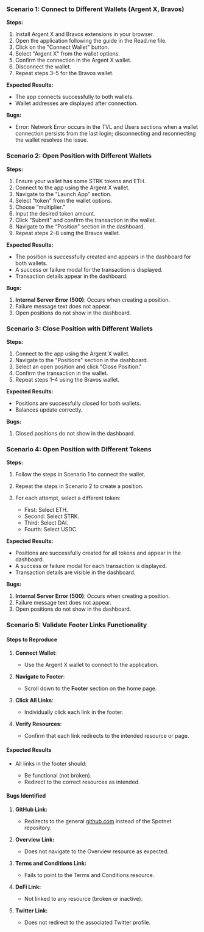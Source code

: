 ### **Scenario 1: Connect to Different Wallets (Argent X, Bravos)**

**Steps:**

1.  Install Argent X and Bravos extensions in your browser.
2.  Open the application following the guide in the Read.me file.
3.  Click on the "Connect Wallet" button.
4.  Select "Argent X" from the wallet options.
5.  Confirm the connection in the Argent X wallet.
6.  Disconnect the wallet.
7.  Repeat steps 3–5 for the Bravos wallet.

**Expected Results:**

- The app connects successfully to both wallets.
- Wallet addresses are displayed after connection.

**Bugs:**

- Error: Network Error occurs in the TVL and Users sections when a wallet connection persists from the last login; disconnecting and reconnecting the wallet resolves the issue.

### **Scenario 2: Open Position with Different Wallets**

**Steps:**

1.  Ensure your wallet has some STRK tokens and ETH.
2.  Connect to the app using the Argent X wallet.
3.  Navigate to the "Launch App" section.
4.  Select "token" from the wallet options.
5.  Choose “multiplier.”
6.  Input the desired token amount.
7.  Click "Submit" and confirm the transaction in the wallet.
8.  Navigate to the “Position” section in the dashboard.
9.  Repeat steps 2–8 using the Bravos wallet.

**Expected Results:**

- The position is successfully created and appears in the dashboard for both wallets.
- A success or failure modal for the transaction is displayed.
- Transaction details appear in the dashboard.

**Bugs:**

1.  **Internal Server Error (500)**: Occurs when creating a position.
2.  Failure message text does not appear.
3.  Open positions do not show in the dashboard.

### **Scenario 3: Close Position with Different Wallets**

**Steps:**

1.  Connect to the app using the Argent X wallet.
2.  Navigate to the "Positions" section in the dashboard.
3.  Select an open position and click "Close Position."
4.  Confirm the transaction in the wallet.
5.  Repeat steps 1–4 using the Bravos wallet.

**Expected Results:**

- Positions are successfully closed for both wallets.
- Balances update correctly.

**Bugs:**

1.  Closed positions do not show in the dashboard.

### **Scenario 4: Open Position with Different Tokens**

**Steps:**

1.  Follow the steps in Scenario 1 to connect the wallet.
2.  Repeat the steps in Scenario 2 to create a position.
3.  For each attempt, select a different token:

    - First: Select ETH.
    - Second: Select STRK.
    - Third: Select DAI.
    - Fourth: Select USDC.

**Expected Results:**

- Positions are successfully created for all tokens and appear in the dashboard.
- A success or failure modal for each transaction is displayed.
- Transaction details are visible in the dashboard.

**Bugs:**

1.  **Internal Server Error (500)**: Occurs when creating a position.
2.  Failure message text does not appear.
3.  Open positions do not show in the dashboard.

### **Scenario 5: Validate Footer Links Functionality**

#### **Steps to Reproduce**

1.  **Connect Wallet**:

    - Use the Argent X wallet to connect to the application.

2.  **Navigate to Footer**:

    - Scroll down to the **Footer** section on the home page.

3.  **Click All Links**:

    - Individually click each link in the footer.

4.  **Verify Resources**:

    - Confirm that each link redirects to the intended resource or page.

#### **Expected Results**

- All links in the footer should:

  - Be functional (not broken).
  - Redirect to the correct resources as intended.

#### **Bugs Identified**

1.  **GitHub Link:**

    - Redirects to the general [github.com](https://github.com) instead of the Spotnet repository.

2.  **Overview Link:**

    - Does not navigate to the Overview resource as expected.

3.  **Terms and Conditions Link:**

    - Fails to point to the Terms and Conditions resource.

4.  **DeFi Link:**

    - Not linked to any resource (broken or inactive).

5.  **Twitter Link:**

    - Does not redirect to the associated Twitter profile.

